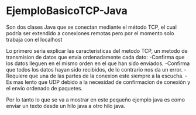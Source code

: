 # EjemploBasicoTCP-Java
Son dos clases Java que se conectan mediante el método TCP, el cual podría ser extendido a conexiones remotas pero por el momento solo trabaja con el localhost

Lo primero seria explicar las caracteristicas del metodo TCP, un metodo de transmision de datos que envia ordenadamente cada dato:
  -Confirma que los datos lleguen en el mismo orden en el que han sido enviados.
  -Confirma que todos los datos hayan sido recibidos, de lo contrario nos da un error.
  -Requiere que una de las partes de la conexion este siempre a la escucha.
  -Es mas lento que UDP debido a la necesidad de confirmacion de conexión y el envio ordenado de paquetes.
  
 Por lo tanto lo que se va a mostrar en este pequeño ejemplo java es como enviar un texto desde un hilo java a otro hilo java.
